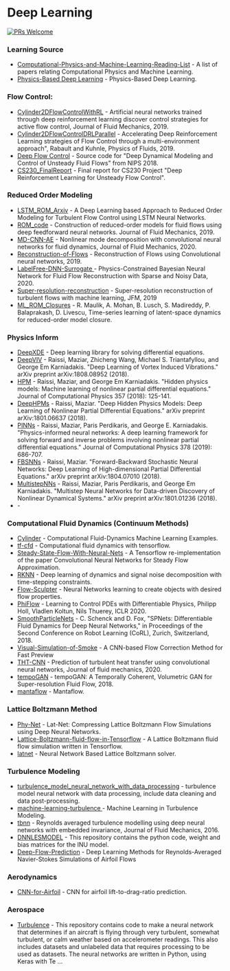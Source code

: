 # Deep Learning

[![PRs Welcome](https://img.shields.io/badge/PRs-welcome-brightgreen.svg?style=flat-square)](http://makeapullrequest.com)



### Learning Source
* [Computational-Physics-and-Machine-Learning-Reading-List](https://github.com/loliverhennigh/Computational-Physics-and-Machine-Learning-Reading-List) - A list of papers relating Computational Physics and Machine Learning.
* [Physics-Based Deep Learning](https://github.com/thunil/Physics-Based-Deep-Learning) - Physics-Based Deep Learning.


### Flow Control:
* [Cylinder2DFlowControlWithRL](https://github.com/jerabaul29/Cylinder2DFlowControlDRL) - Artificial neural networks trained through deep reinforcement learning discover control strategies for active flow control, Journal of Fluid Mechanics, 2019.
* [Cylinder2DFlowControlDRLParallel](https://github.com/jerabaul29/Cylinder2DFlowControlDRLParallel) - Accelerating Deep Reinforcement Learning strategies of Flow Control through a multi-environment approach", Rabault and Kuhnle, Physics of Fluids, 2019.
* [Deep Flow Control](https://github.com/sisl/deep_flow_control) - Source code for "Deep Dynamical Modeling and Control of Unsteady Fluid Flows" from NIPS 2018.
* [CS230_FinalReport](https://github.com/ancorso/CS230_FinalReport) - Final report for CS230 Project "Deep Reinforcement Learning for Unsteady Flow Control".

### Reduced Order Modeling
* [LSTM_ROM_Arxiv](https://github.com/arvindmohan/LSTM_ROM_Arxiv) - A Deep Learning based Approach to Reduced Order Modeling for Turbulent Flow Control using LSTM Neural Networks.
* [ROM_code](https://github.com/hugolui/ROM_code) - Construction of reduced-order models for fluid flows using deep feedforward neural networks. Journal of Fluid Mechanics, 2019.
* [MD-CNN-AE](http://kflab.jp/en/index.php?18H03758) - Nonlinear mode decomposition with convolutional neural networks for fluid dynamics, Journal of Fluid Mechanics, 2020.
* [Reconstruction-of-Flows](https://github.com/harsha070/Reconstruction-of-Flows) - Reconstruction of Flows using Convolutional neural networks, 2019.
* [LabelFree-DNN-Surrogate ](https://github.com/Jianxun-Wang/LabelFree-DNN-Surrogate) - Physics-Constrained Bayesian Neural Network for Fluid Flow Reconstruction with Sparse and Noisy Data, 2020.
* [Super-resolution-reconstruction](http://www.seas.ucla.edu/fluidflow/codes.html) - Super-resolution reconstruction of turbulent flows with machine learning, JFM, 2019
* [ML_ROM_Closures](https://github.com/Romit-Maulik/ML_ROM_Closures) - R. Maulik, A. Mohan, B. Lusch, S. Madireddy, P. Balaprakash, D. Livescu, Time-series learning of latent-space dynamics for reduced-order model closure.

### Physics Inform
* [DeepXDE](https://github.com/lululxvi/deepxde) - Deep learning library for solving differential equations.
* [DeepVIV](https://github.com/maziarraissi/DeepVIV) - Raissi, Maziar, Zhicheng Wang, Michael S. Triantafyllou, and George Em Karniadakis. "Deep Learning of Vortex Induced Vibrations." arXiv preprint arXiv:1808.08952 (2018).
* [HPM](https://github.com/maziarraissi/HPM) - Raissi, Maziar, and George Em Karniadakis. "Hidden physics models: Machine learning of nonlinear partial differential equations." Journal of Computational Physics 357 (2018): 125-141.
* [DeepHPMs](https://github.com/maziarraissi/DeepHPMs) - Raissi, Maziar. "Deep Hidden Physics Models: Deep Learning of Nonlinear Partial Differential Equations." arXiv preprint arXiv:1801.06637 (2018).
* [PINNs](https://github.com/maziarraissi/PINNs) - Raissi, Maziar, Paris Perdikaris, and George E. Karniadakis. "Physics-informed neural networks: A deep learning framework for solving forward and inverse problems involving nonlinear partial differential equations." Journal of Computational Physics 378 (2019): 686-707.
* [FBSNNs](https://github.com/maziarraissi/FBSNNs) - Raissi, Maziar. "Forward-Backward Stochastic Neural Networks: Deep Learning of High-dimensional Partial Differential Equations." arXiv preprint arXiv:1804.07010 (2018).
* [MultistepNNs](https://github.com/maziarraissi/MultistepNNs) - Raissi, Maziar, Paris Perdikaris, and George Em Karniadakis. "Multistep Neural Networks for Data-driven Discovery of Nonlinear Dynamical Systems." arXiv preprint arXiv:1801.01236 (2018).
* []() - 

### Computational Fluid Dynamics (Continuum Methods)
* [Cylinder](https://github.com/loliverhennigh/Computational-Fluid-Dynamics-Machine-Learning-Examples) - Computational Fluid-Dynamics Machine Learning Examples.
* [tf-cfd](https://github.com/kobejean/tf-cfd) - Computational fluid dynamics with tensorflow.
* [Steady-State-Flow-With-Neural-Nets](https://github.com/loliverhennigh/Steady-State-Flow-With-Neural-Nets) - A Tensorflow re-implementation of the paper Convolutional Neural Networks for Steady Flow Approximation.
* [RKNN](https://github.com/snagcliffs/RKNN) - Deep learning of dynamics and signal noise decomposition with time-stepping constraints.
* [Flow-Sculpter](https://github.com/loliverhennigh/Flow-Sculpter) - Neural Networks learning to create objects with desired flow properties.
* [PhiFlow](https://github.com/tum-pbs/PhiFlow) - Learning to Control PDEs with Differentiable Physics, Philipp Holl, Vladlen Koltun, Nils Thuerey, ICLR 2020.
* [SmoothParticleNets](https://github.com/cschenck/SmoothParticleNets) - C. Schenck and D. Fox, "SPNets: Differentiable Fluid Dynamics for Deep Neural Networks," in Proceedings of the Second Conference on Robot Learning (CoRL), Zurich, Switzerland, 2018.
* [Visual-Simulation-of-Smoke](https://github.com/daichi-ishida/Visual-Simulation-of-Smoke) - A CNN-based Flow Correction Method for Fast Preview
* [THT-CNN](https://github.com/junhyuk6/THT-CNN) - Prediction of turbulent heat transfer using convolutional neural networks, Journal of fluid mechanics, 2020. 
* [tempoGAN](https://github.com/thunil/tempoGAN) - tempoGAN: A Temporally Coherent, Volumetric GAN for Super-resolution Fluid Flow, 2018.
* [mantaflow](https://github.com/thunil/mantaflow) - Mantaflow.


### Lattice Boltzmann Method
* [Phy-Net](https://github.com/loliverhennigh/Phy-Net) - Lat-Net: Compressing Lattice Boltzmann Flow Simulations using Deep Neural Networks.
* [Lattice-Boltzmann-fluid-flow-in-Tensorflow](https://github.com/loliverhennigh/Lattice-Boltzmann-fluid-flow-in-Tensorflow) - A Lattice Boltzmann fluid flow simulation written in Tensorflow.
* [latnet](https://github.com/loliverhennigh/latnet) - Neural Network Based Lattice Boltzmann solver.


### Turbulence Modeling
* [turbulence_model_neural_network_with_data_processing](https://github.com/undersunshine1020/turbulence_model_neural_network_with_data_processing) - 
turbulence model neural network with data processing, include data cleaning and data post-processing.
* [machine-learning-turbulence ](https://github.com/fluid126/machine-learning-turbulence) - Machine Learning in Turbulence Modeling.
* [tbnn](https://github.com/tbnn/tbnn) - Reynolds averaged turbulence modelling using deep neural networks with embedded invariance, Journal of Fluid Mechanics, 2016.
* [DNNLESMODEL](https://github.com/itsanikesh/DNNLESMODEL) - This repository contains the python code, weight and bias matrices for the INU model.
* [Deep-Flow-Prediction](https://github.com/thunil/Deep-Flow-Prediction) - Deep Learning Methods for Reynolds-Averaged Navier-Stokes Simulations of Airfoil Flows


### Aerodynamics
* [CNN-for-Airfoil](https://github.com/ziliHarvey/CNN-for-Airfoil) - CNN for airfoil lift-to-drag-ratio prediction.


### Aerospace
* [Turbulence](https://github.com/sagnibak/Turbulence) - This repository contains code to make a neural network that determines if an aircraft is flying through very turbulent, somewhat turbulent, or calm weather based on accelerometer readings. This also includes datasets and unlabeled data that requires processing to be used as datasets. The neural networks are written in Python, using Keras with Te …











